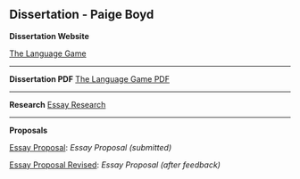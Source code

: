 ## Dissertation - Paige Boyd


**Dissertation Website**

[The Language Game](http://www.paigeboyd.co.uk/dissertation/index.html)

----

**Dissertation PDF**
[The Language Game PDF](http://www.paigeboyd.co.uk/dissertation/dissertation.pdf)

----

**Research**
[Essay Research](https://bsl-for-kids.tumblr.com/tagged/ixd502)

----

**Proposals**

[Essay Proposal](https://github.com/paigeboyd/Final-Year/blob/master/Dissertation/Essay-Proposal.md): *Essay Proposal (submitted)*

[Essay Proposal Revised](https://github.com/paigeboyd/Final-Year/blob/master/Dissertation/Proposal-REVISED.md): *Essay Proposal (after feedback)*
